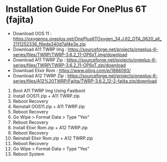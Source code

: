 # Installation Guide For OnePlus 6T (fajita)

- Download OOS 11       : https://oxygenos.oneplus.net/OnePlus6TOxygen_34.J.62_OTA_0620_all_2111252336_f6eda340d7af4e3e.zip
- Download A11 TWRP Img : https://sourceforge.net/projects/oneplus-6-series/files/TWRP/TWRP-3.6.2_11-OP6xT.img/download
- Download A11 TWRP Zip : https://sourceforge.net/projects/oneplus-6-series/files/TWRP/TWRP-3.6.2_11-OP6xT.zip/download
- Download Elixir Rom   : https://www.pling.com/p/1866093/
- Download A12 TWRP Zip : https://sourceforge.net/projects/oneplus-6-series/files/A12%20TWRP/Fajita/TWRP-3.6.2_12-2-fajita.zip/download



1.  Boot A11 TWRP Img Using Fastboot
2.  Install OOS11.zip + A11 TWRP.zip
3.  Reboot Recovery
4.  Reinstall OOS11.zip + A11 TWRP.zip
5.  Reboot Recovery
6.  Go Wipe > Format Data > Type "Yes"
7.  Reboot Recovery
8.  Install Elixir Rom.zip + A12 TWRP.zip
9.  Reboot Recovery
10. Reinstall Elixir Rom.zip + A12 TWRP.zip
11. Reboot Recovery
12. Go Wipe > Format Data > Type "Yes"
13. Reboot System
